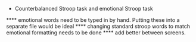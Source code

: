 * Counterbalanced Stroop task and emotional Stroop task

**** emotional words need to be typed in by hand. Putting these into a separate file would be ideal
**** changing standard stroop words to match emotional formatting needs to be done
**** add better between screens.
